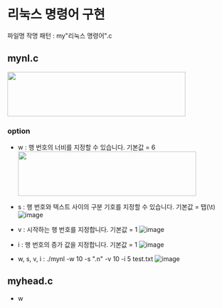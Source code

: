 # 리눅스 명령어 구현
파일명 작명 패턴 : my"리눅스 명령어".c
## mynl.c
<img src="https://github.com/alscjf1329/SysP_3-1/assets/48661310/3b512281-e786-4e26-a949-9584589f4512.png" width="400" height="100"/>

### option
+ w : 행 번호의 너비를 지정할 수 있습니다. 기본값 = 6
   <img src="https://github.com/alscjf1329/SysP_3-1/assets/48661310/eafda3d8-6db3-4c4b-ac97-46a3ce805f5f.png" width="400" height="100"/>
  
+ s : 행 번호와 텍스트 사이의 구분 기호를 지정할 수 있습니다. 기본값 = 탭(\t)
  ![image](https://github.com/alscjf1329/SysP_3-1/assets/48661310/138cc451-96b5-436b-a599-2876c64971d2)
  
+ v : 시작하는 행 번호를 지정합니다. 기본값 = 1
  ![image](https://github.com/alscjf1329/SysP_3-1/assets/48661310/cd3ee6e4-c315-49a8-9872-51bd46b0c84d)

+ i : 행 번호의 증가 값을 지정합니다. 기본값 = 1
  ![image](https://github.com/alscjf1329/SysP_3-1/assets/48661310/ae121042-0912-47dd-a814-34b7aa7e1be4)
  
+ w, s, v, i : ./mynl -w 10 -s ".n"  -v 10 -i 5 test.txt
  ![image](https://github.com/alscjf1329/SysP_3-1/assets/48661310/788d6a80-7f0e-43c4-bd83-5f9262f6cb10)
  
## myhead.c
+ w
